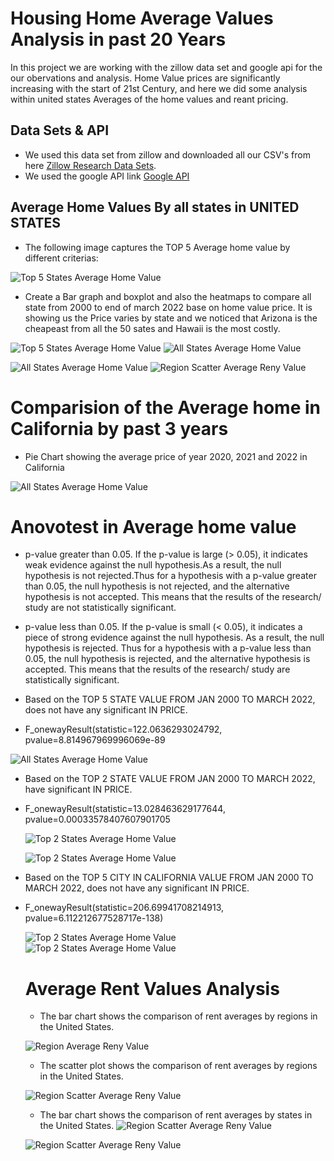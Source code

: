 # Housing Home Average Values Analysis in past 20 Years

In this project we are working with the zillow data set and google api for the our obervations and analysis. Home Value prices are significantly increasing with the start of 21st Century, and here we did some analysis within united states Averages of the home values and reant pricing. 

## Data Sets & API

* We used this data set from zillow and downloaded all our CSV's from here [Zillow Research Data Sets](https://www.zillow.com/research/data/).
* We used the google API link [Google API](https://developers.google.com/maps/documentation/geocoding/requests-geocoding)

## Average Home Values By all states in UNITED STATES

 * The following image captures the TOP 5 Average home value by different criterias:

  ![Top 5 States Average Home Value](ScreenShots/top_5_states_ar_chart.png)
  
  
 * Create a Bar graph and boxplot and also the heatmaps to compare all state from 2000 to end of march 2022 base on home value price. It is showing us the Price varies by state and we noticed that Arizona is the cheapeast from all the 50 sates and Hawaii is the most costly. 
  
  ![Top 5 States Average Home Value](ScreenShots/Bar_chart&#32;all&#32;states.png)
  ![All States Average Home Value](ScreenShots/Average_US_Home_Value_map.png)
  
  ![All States Average Home Value](ScreenShots/BoxPlot_allstates_averagehomevalue_ALI.png)
  ![Region Scatter Average Reny Value](ScreenShots/Avg_City_Home_Value_map.png)
  
  
 # Comparision of the Average home in California by past 3 years
 
 * Pie Chart showing the average price of year 2020, 2021 and 2022 in California

  ![All States Average Home Value](ScreenShots/California_pie_chart_fenny.png)
  
 # Anovotest in Average home value
 * p-value greater than 0.05. If the p-value is large (> 0.05), it indicates weak evidence against the null hypothesis.As a result, the null hypothesis is not rejected.Thus for a hypothesis with a p-value greater than 0.05, the null hypothesis is not rejected, and the alternative hypothesis is not accepted. This means that the results of the research/ study are not statistically significant.
 * p-value less than 0.05. If the p-value is small (< 0.05), it indicates a piece of strong evidence against the null hypothesis. As a result, the null hypothesis is rejected. Thus for a hypothesis with a p-value less than 0.05, the null hypothesis is rejected, and the alternative hypothesis is accepted. This means that the results of the research/ study are statistically significant.

* Based on the TOP 5 STATE VALUE FROM JAN 2000 TO MARCH 2022, does not have any significant IN PRICE.
* F_onewayResult(statistic=122.0636293024792, pvalue=8.814967969996069e-89

![All States Average Home Value](ScreenShots/Top5StatesBox&#32;Plot.png)

* Based on the TOP 2 STATE VALUE FROM JAN 2000 TO MARCH 2022, have significant IN PRICE.
* F_onewayResult(statistic=13.028463629177644, pvalue=0.00033578407607901705

  ![Top 2 States Average Home Value](ScreenShots/Ali's_2top&#32;states&#32;Average_home&#32;VAlue.png)
  
  ![Top 2 States Average Home Value](ScreenShots/Top2StatesBox&#32;Plot.png)

* Based on the TOP 5 CITY IN CALIFORNIA VALUE FROM JAN 2000 TO MARCH 2022, does not have any significant IN PRICE.
* F_onewayResult(statistic=206.69941708214913, pvalue=6.112212677528717e-138)
  
  ![Top 2 States Average Home Value](ScreenShots/Top_5Cisities_california_ali.png)
  ![Top 2 States Average Home Value](ScreenShots/Box_plot_by_city_ALI.png)

  
  # Average Rent Values Analysis
  
  * The bar chart shows the comparison of rent averages by regions in the United States.
  
   ![Region Average Reny Value](ScreenShots/rent_average_byregion_luis.png)
   
  * The scatter plot shows the comparison of rent averages by regions in the United States.
  
   ![Region Scatter Average Reny Value](ScreenShots/scatterplot_byregion_luis.png)
   
  * The bar chart shows the comparison of rent averages by states in the United States.
   ![Region Scatter Average Reny Value](ScreenShots/Rent_averageofallstate_luis.png)

  ![Region Scatter Average Reny Value](ScreenShots/Rent_Average_Value_map.png)
